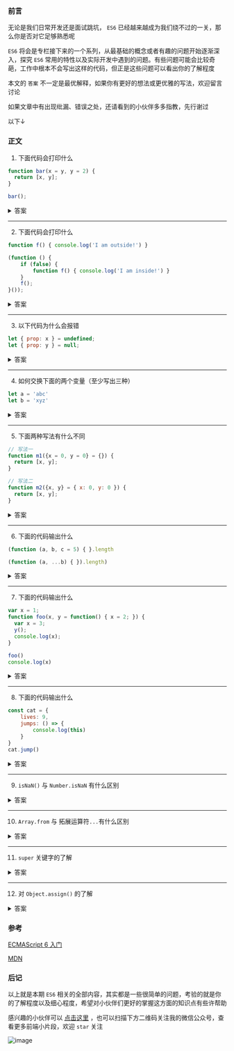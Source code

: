 ### 前言

无论是我们日常开发还是面试跳坑， `ES6` 已经越来越成为我们绕不过的一关，那么你是否对它足够熟悉呢

`ES6` 将会是专栏接下来的一个系列，从最基础的概念或者有趣的问题开始逐渐深入，探究 `ES6` 常用的特性以及实际开发中遇到的问题。有些问题可能会比较奇葩，工作中根本不会写出这样的代码，但正是这些问题可以看出你的了解程度

本文的 `答案` 不一定是最优解释，如果你有更好的想法或更优雅的写法，欢迎留言讨论

如果文章中有出现纰漏、错误之处，还请看到的小伙伴多多指教，先行谢过

以下↓

### 正文

1. 下面代码会打印什么
```js
function bar(x = y, y = 2) {
  return [x, y];
}

bar();
```

<details>

<summary>答案</summary>

报错 

`y` 在没赋值之前使用，隐藏的 **暂时性死区**

暂时性死区的本质：只要一进入当前作用域，所要使用的变量就已经存在了，但是不可获取，只有等到声明变量的那一行代码出现，才可以获取和使用该变量

</details>

---

2. 下面代码会打印什么
```js
function f() { console.log('I am outside!') }

(function () {
    if (false) {
        function f() { console.log('I am inside!') }
    }
    f();
}());
```

<details>

<summary>答案</summary>

在 `ES5` 的执行环境(比如 `IE8` )，会打印 `I am inside`，执行方式类似下面这样
```js
function f() { console.log('I am outside!') }

(function () {
    function f() { console.log('I am inside!') }
    if (false) {}
    f();
}())
```

在 `ES6` 的执行环境会报错.这是因为在 `ES6` 环境中，`if` 语句这里形成了块级作用域，在块级作用域中的函数声明类似使用 `var` 声明一个变量，只会将声明提升到所在作用域头部。所以，执行方式就类似下面这样
```js
function f() { console.log('I am outside!') }

(function () {
    var f;
    if (false) {
        function f() { console.log('I am inside!') }
    }
    f(); // 由于 f 是 undefined，所以就导致了错误
}())
```
</details>

---

3. 以下代码为什么会报错
```js
let { prop: x } = undefined;
let { prop: y } = null;
```

<details>

<summary>答案</summary>

解构赋值的规则是：只要等号右边的值不是对象或数组，就先将其转为对象。由于 `undefined` 和 `null` 无法转为对象，所以对它们进行解构赋值，都会报错

</details>

---

4. 如何交换下面的两个变量（至少写出三种）
```js
let a = 'abc'
let b = 'xyz'
```

<details>

<summary>答案</summary>

- 解构赋值
```js
[a, b] = [b, a]
```
- 变成一个对象
```js
a = {a: b, b: a}
b = a.b
a = a.a
```
- 变成一个数组
```js
a = [a, b]
b = a[0]
a = a[1]
```
- 比较骚的方式
```js
a = [b, b = a][0]
```

......

</details>

---

5. 下面两种写法有什么不同
```js
// 写法一
function m1({x = 0, y = 0} = {}) {
  return [x, y];
}

// 写法二
function m2({x, y} = { x: 0, y: 0 }) {
  return [x, y];
}
```

<details>

<summary>答案</summary>

上面的两种写法都对函数的参数设定了默认值

区别是 写法一函数参数的默认值是空对象，但是设置了对象解构赋值的默认值；写法二函数参数的默认值是一个具体的对象，但是没有设置对象解构赋值的默认值

测试方式：
```js
// 函数没有参数的情况
m1() // [0, 0]
m2() // [0, 0]

// x 和 y 都有值的情况
m1({x: 3, y: 8}) // [3, 8]
m2({x: 3, y: 8}) // [3, 8]

// x 有值，y 无值的情况
m1({x: 3}) // [3, 0]
m2({x: 3}) // [3, undefined]

// x 和 y 都无值的情况
m1({}) // [0, 0];
m2({}) // [undefined, undefined]

m1({z: 3}) // [0, 0]
m2({ z: 3 }) // [undefined, undefined]
```

</details>

--- 

6. 下面的代码输出什么
```js
(function (a, b, c = 5) { }.length

(function (a, ...b) { }).length) 
```

<details>

<summary>答案</summary>

2   1

函数参数的默认值以及 `reset` 参数 不计算在函数的 `length` 当中

</details>

--- 

7. 下面的代码输出什么
```js
var x = 1;
function foo(x, y = function() { x = 2; }) {
  var x = 3;
  y();
  console.log(x);
}

foo() 
console.log(x)
```

<details>

<summary>答案</summary>

3 1

- 函数参数和函数内部是两个不同的作用域
- 函数执行的时候，先执行函数参数，然后再执行函数体

正是由于它们是不同的作用域，而且在函数体中使用 `var` 重新声明了变量，所以后面的打印结果就是 `3`；如果没有使用 `var` 声明，而是直接这样 `x = 3` ，那么最终的打印结果就是 2

`x` 的打印结果是 `1`，作用域问题

</details>

---

8. 下面的代码输出什么
```js
const cat = {
    lives: 9,
    jumps: () => {
        console.log(this)
    }
}
cat.jump() 
```

<details>

<summary>答案</summary>

报错 

- 箭头函数没有 `this`
- 对象不能构成单独的作用域

所以上面代码中的 `this` 是指向全局的

</details>

---

9. `isNaN()` 与 `Number.isNaN` 有什么区别

<details>

<summary>答案</summary>

都可以用来检查一个值是否为 `NaN`

区别是 `Number.isNaN()` 不会对值进行转换，如果值不是 `Number` 类型，就直接返回 `false`

```js
isNaN(123)  // false
Number.isNaN(123) // false

isNaN(NaN) // true
Number.isNaN(NaN) // true

isNaN('abc') // true
Number.isNaN('abc') // false

```

</details>

---

10. `Array.from` 与 拓展运算符`...`有什么区别

<details>

<summary>答案</summary>

两者都可以将某些数据结构转换为数组

扩展运算符 背后调用的是遍历器接口（`Symbol.iterator`），如果一个对象没有部署这个接口，就无法转换
> 它的主要使用场景包括函数调用、复制、合并数组以及结合解构赋值生成新的数组等

`Array.from` 方法还支持类似数组的对象(任何有 `length` 属性的对象，都可以通过 `Array.from` 方法转为数组，而此时扩展运算符就无法转换)
> 它的使用场景主要是将两类对象转换为真正的数组：类似数组的对象和可遍历（`iterable`）的对象（包括 `ES6` 新增的数据结构 `Set` 和 `Map`）

另外，`Array.from` 还接收第二个参数，类似于 `map` 操作

```js
let obj = {length: 3}

Array.from(obj) // [undefined, undefined, undefined]
[...obj] // 报错：object is not iterable
```

```js
let arr = [1, 2, 3]

add(...arr) // 相当于 add(1, 2, 3)
Array.from(arr, v=> v * 2) // [2, 4, 6]
```

</details>

---

11. `super` 关键字的了解

<details>

<summary>答案</summary>

`super` 有两种使用方式

> 作为对象时：在普通方法中，指向父类的原型对象。表示原型对象时，只能用在对象的方法之中，用在其他地方都会报错

```js
const proto = {
  foo: 'hello'
};

const obj = {
  foo: 'world',
  find() {
    return super.foo;
  }
};

Object.setPrototypeOf(obj, proto); // 指定原型对象
obj.find() // "hello"
```

> 作为函数调用时：代表父类的构造函数，只能用在子类的构造函数之中，用在其他地方就会报错

在 `class` 继承时，我们需要手动指定子类的 `constructor` ，这时候 `super` 就派上了用场

```js
class A {}

class B extends A {
  constructor() {
    super();
  }
}
```

`ES6` 规定，子类的构造函数必须执行一次 `super` 函数

`super` 代表了父类 `A` 的构造函数，返回的是子类 `B` 的实例，即 `super` 内部的 `this` 指的是 `B` 的实例，因此 `super()` 在这里相当于 `A.prototype.constructor.call(this)`

</details>

---

12. 对 `Object.assign()` 的了解

<details>

<summary>答案</summary>

> `Object.assign` 方法用于**对象的合并**，将源对象(`scource`)的所有**可枚举属性**，复制到目标对象(`target`)

```js
Object.assign(target, source1, source2)
```

特点：

- 浅拷贝
- 拷贝源对象的自身属性（不拷贝继承属性），也不拷贝不可枚举的属性
- 只能进行值的复制，如果要复制的值是一个取值函数，那么将求值后再复制
```js
const source = {
  get foo() { return 1 }
};
const target = {};

Object.assign(target, source) // { foo: 1 }
```
- 如果目标对象与源对象有同名属性，或多个源对象有同名属性，则后面的属性会覆盖前面的属性
```js
let obj = {a: 1, b: 2}
let obj1 = {a: 10}

Object.assign(obj, obj1) // {a: 10, b: 2}
```
- 如果只有一个参数，`Object.assign` 会直接返回该参数
- 如果该参数不是对象，则会先转成对象，然后返回
- `undefined` 和 `null` 无法转成对象，所以如果它们作为参数，就会报错.但是如果 `undefined` 和 `null` 不在首参数，就不会报错
```js
Object.assign(undefined) // 报错
Object.assign(null) // 报错

Object.assign({}, undefined) // {}
Object.assign({}, null) // {}
```

更多用法，可参考阮大大的作品 [ECMAScript 6 入门](http://es6.ruanyifeng.com/#docs/object-methods#Object-assign)

</details>

### 参考

[ECMAScript 6 入门 ](http://es6.ruanyifeng.com/)

[MDN](https://developer.mozilla.org/zh-CN/)

### 后记

以上就是本期 `ES6` 相关的全部内容，其实都是一些很简单的问题，考验的就是你的了解程度以及细心程度，希望对小伙伴们更好的掌握这方面的知识点有些许帮助

感兴趣的小伙伴可以 [点击这里](https://github.com/ltadpoles/web-document) ，也可以扫描下方二维码关注我的微信公众号，查看更多前端小片段，欢迎 `star` 关注


![image](https://raw.githubusercontent.com/ltadpoles/web-document/master/Other/images/weChat.jpg)
